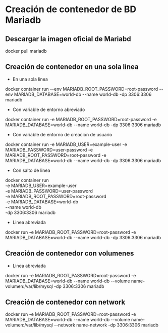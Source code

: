 # Creación de contenedor de BD Mariadb
## Descargar la imagen oficial de Mariabd

docker pull mariadb

## Creación de contenedor en una sola linea

* En una sola linea

docker container run --env MARIADB_ROOT_PASSWORD=root-password --env MARIADB_DATABASE=world-db --name world-db -dp 3306:3306 mariadb

* Con variable de entorno abreviado

docker container run -e MARIADB_ROOT_PASSWORD=root-password -e MARIADB_DATABASE=world-db --name world-db -dp 3306:3306 mariadb

* Con variable de entorno de creación de usuario 

docker container run -e MARIADB_USER=example-user -e MARIADB_PASSWORD=user-password -e MARIADB_ROOT_PASSWORD=root-password -e MARIADB_DATABASE=world-db --name world-db -dp 3306:3306 mariadb

* Con salto de linea 

docker container run \
-e MARIADB_USER=example-user \
-e MARIADB_PASSWORD=user-password \
-e MARIADB_ROOT_PASSWORD=root-password \
-e MARIADB_DATABASE=world-db \
--name world-db \
-dp 3306:3306 mariadb

* Linea abreviada

docker run -e MARIADB_ROOT_PASSWORD=root-password -e MARIADB_DATABASE=world-db --name world-db -dp 3306:3306 mariadb

## Creación de contenedor con volumenes

* Linea abreviada

docker run -e MARIADB_ROOT_PASSWORD=root-password -e MARIADB_DATABASE=world-db --name world-db --volume name-volumen:/var/lib/mysql -dp 3306:3306 mariadb

## Creación de contenedor con network

docker run -e MARIADB_ROOT_PASSWORD=root-password -e MARIADB_DATABASE=world-db --name world-db --volume name-volumen:/var/lib/mysql --network name-network -dp 3306:3306 mariadb